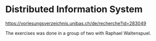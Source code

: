 # Distributed Information System

https://vorlesungsverzeichnis.unibas.ch/de/recherche?id=283049


The exercises was done in a group of two with Raphael Waltenspuel.
